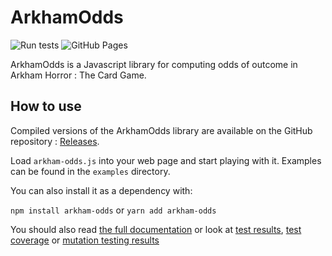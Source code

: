 # ArkhamOdds

![Run tests](https://github.com/akaan/arkham-odds/workflows/Run%20tests/badge.svg?branch=master)
![GitHub Pages](https://github.com/akaan/arkham-odds/workflows/Generate%20GitHub%20Pages/badge.svg?branch=master)

ArkhamOdds is a Javascript library for computing odds of outcome in Arkham
Horror : The Card Game.

## How to use

Compiled versions of the ArkhamOdds library are available on the GitHub
repository : [Releases](https://github.com/akaan/arkham-odds/releases/latest).

Load `arkham-odds.js` into your web page and start playing with it. Examples can
be found in the `examples` directory.

You can also install it as a dependency with:

`npm install arkham-odds`
or
`yarn add arkham-odds`

You should also read [the full documentation](https://akaan.github.io/arkham-odds/)
or look at [test results](https://akaan.github.io/arkham-odds/reports/tests/index.html),
[test coverage](https://akaan.github.io/arkham-odds/reports/coverage/index.html) or
[mutation testing results](https://akaan.github.io/arkham-odds/reports/mutation/index.html)
